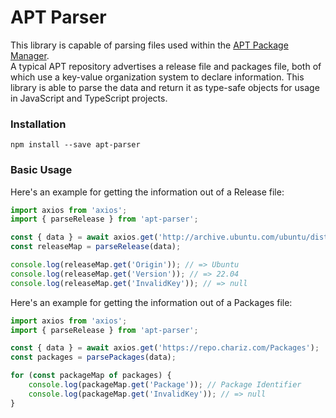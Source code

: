# APT Parser

This library is capable of parsing files used within the [APT Package Manager](https://en.wikipedia.org/wiki/APT_(software)).<br>
A typical APT repository advertises a release file and packages file, both of which use a key-value organization system to declare information. This library is able to parse the data and return it as type-safe objects for usage in JavaScript and TypeScript projects.<br>

### Installation
`npm install --save apt-parser`<br>

### Basic Usage
Here's an example for getting the information out of a Release file:<br>
```ts
import axios from 'axios';
import { parseRelease } from 'apt-parser';

const { data } = await axios.get('http://archive.ubuntu.com/ubuntu/dists/jammy/Release');
const releaseMap = parseRelease(data);

console.log(releaseMap.get('Origin')); // => Ubuntu
console.log(releaseMap.get('Version')); // => 22.04
console.log(releaseMap.get('InvalidKey')); // => null
```

Here's an example for getting the information out of a Packages file:<br>
```ts
import axios from 'axios';
import { parseRelease } from 'apt-parser';

const { data } = await axios.get('https://repo.chariz.com/Packages');
const packages = parsePackages(data);

for (const packageMap of packages) {
	console.log(packageMap.get('Package')); // Package Identifier
	console.log(packageMap.get('InvalidKey')); // => null
}
```
